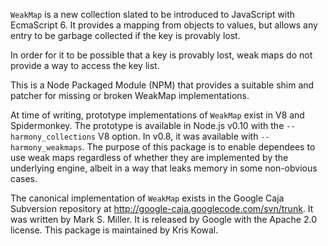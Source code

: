
`WeakMap` is a new collection slated to be introduced to JavaScript with
EcmaScript 6.  It provides a mapping from objects to values, but allows
any entry to be garbage collected if the key is provably lost.

In order for it to be possible that a key is provably lost, weak maps do
not provide a way to access the key list.

This is a Node Packaged Module (NPM) that provides a suitable shim and
patcher for missing or broken WeakMap implementations.

At time of writing, prototype implementations of `WeakMap` exist in V8
and Spidermonkey.  The prototype is available in Node.js v0.10 with the
`--harmony_collections` V8 option.  In v0.8, it was available with
`--harmony_weakmaps`.  The purpose of this package is to enable
dependees to use weak maps regardless of whether they are implemented by
the underlying engine, albeit in a way that leaks memory in some
non-obvious cases.

The canonical implementation of `WeakMap` exists in the Google Caja
Subversion repository at http://google-caja.googlecode.com/svn/trunk.
It was written by Mark S. Miller.  It is released by Google with the
Apache 2.0 license.  This package is maintained by Kris Kowal.

